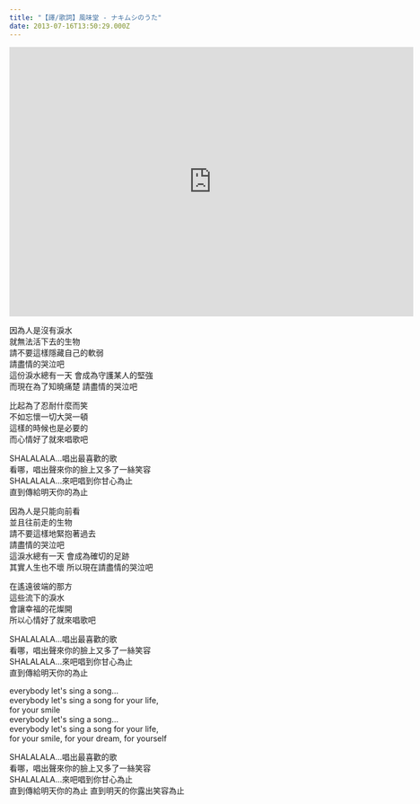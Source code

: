 ```yaml
---
title: "【譯/歌詞】風味堂 - ナキムシのうた"
date: 2013-07-16T13:50:29.000Z
---
```


<iframe width="720" height="480" src="https://www.youtube.com/embed/p2hZzyB_KvQ" frameborder="0" allow="accelerometer; autoplay; clipboard-write; encrypted-media; gyroscope; picture-in-picture" allowfullscreen></iframe>

因為人是沒有淚水
<br>就無法活下去的生物
<br>請不要這樣隱藏自己的軟弱
<br>請盡情的哭泣吧
<br>這份淚水總有一天 會成為守護某人的堅強
<br>而現在為了知曉痛楚 請盡情的哭泣吧

比起為了忍耐什麼而笑
<br>不如忘懷一切大哭一頓
<br>這樣的時候也是必要的
<br>而心情好了就來唱歌吧

SHALALALA...唱出最喜歡的歌
<br>看哪，唱出聲來你的臉上又多了一絲笑容
<br>SHALALALA...來吧唱到你甘心為止
<br>直到傳給明天你的為止

因為人是只能向前看
<br>並且往前走的生物
<br>請不要這樣地緊抱著過去
<br>請盡情的哭泣吧
<br>這淚水總有一天 會成為確切的足跡
<br>其實人生也不壞 所以現在請盡情的哭泣吧

在遙遠彼端的那方
<br>這些流下的淚水
<br>會讓幸福的花燦開
<br>所以心情好了就來唱歌吧

SHALALALA...唱出最喜歡的歌
<br>看哪，唱出聲來你的臉上又多了一絲笑容
<br>SHALALALA...來吧唱到你甘心為止
<br>直到傳給明天你的為止

everybody let's sing a song…
<br>everybody let's sing a song for your life,
<br>for your smile
<br>everybody let's sing a song…
<br>everybody let's sing a song for your life,
<br>for your smile, for your dream, for yourself

SHALALALA...唱出最喜歡的歌
<br>看哪，唱出聲來你的臉上又多了一絲笑容
<br>SHALALALA...來吧唱到你甘心為止
<br>直到傳給明天你的為止 直到明天的你露出笑容為止

